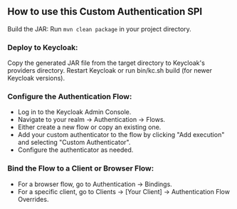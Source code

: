 ## How to use this Custom Authentication SPI

Build the JAR: Run `mvn clean package` in your project directory.
### Deploy to Keycloak:

Copy the generated JAR file from the target directory to Keycloak's providers directory.
Restart Keycloak or run bin/kc.sh build (for newer Keycloak versions).


### Configure the Authentication Flow:

- Log in to the Keycloak Admin Console.
- Navigate to your realm → Authentication → Flows.
- Either create a new flow or copy an existing one.
- Add your custom authenticator to the flow by clicking "Add execution" and selecting "Custom Authenticator".
- Configure the authenticator as needed.


### Bind the Flow to a Client or Browser Flow:

- For a browser flow, go to Authentication → Bindings.
- For a specific client, go to Clients → [Your Client] → Authentication Flow Overrides.